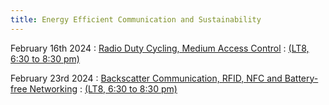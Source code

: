 ```yaml
---
title: Energy Efficient Communication and Sustainability
---
```



February 16th 2024
: [Radio Duty Cycling, Medium Access Control](#)
  : [(LT8, 6:30 to 8:30 pm)](#)


February 23rd 2024
: [Backscatter Communication, RFID, NFC and Battery-free Networking](#)
  : [(LT8, 6:30 to 8:30 pm)](#)





